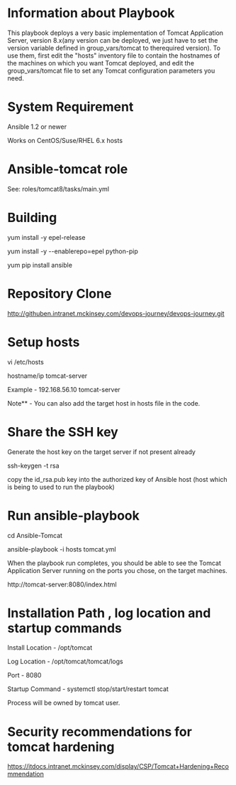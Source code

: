 Information about Playbook 
============================

This playbook deploys a very basic implementation of Tomcat Application Server, version 8.x(any version can be deployed, we just have to set the version variable defined in group_vars/tomcat to therequired version). 
To use them, first edit the "hosts" inventory file to contain the hostnames of the machines on which you want Tomcat deployed, and edit the group_vars/tomcat file to set any Tomcat configuration parameters you need.

System Requirement
===================

Ansible 1.2 or newer

Works on CentOS/Suse/RHEL 6.x hosts

Ansible-tomcat role
=====================

See: roles/tomcat8/tasks/main.yml

Building
============

yum install -y epel-release

yum install -y --enablerepo=epel python-pip 

yum pip install ansible

Repository Clone
=============================

http://githuben.intranet.mckinsey.com/devops-journey/devops-journey.git

Setup hosts
=============

vi /etc/hosts 

hostname/ip tomcat-server

Example - 192.168.56.10 tomcat-server

Note** - You can also add the target host in hosts file in the code.

Share the SSH key 
=================================

Generate the host key on the target server if not present already 

ssh-keygen -t rsa

copy the id_rsa.pub key into the authorized key of Ansible host (host which is being to used to run the playbook)

Run ansible-playbook
=====================

cd Ansible-Tomcat

ansible-playbook -i hosts tomcat.yml

When the playbook run completes, you should be able to see the Tomcat Application Server running on the ports you chose, on the target machines.

http://tomcat-server:8080/index.html 

Installation Path , log location and startup commands 
=====================================================

Install Location - /opt/tomcat

Log Location - /opt/tomcat/tomcat/logs

Port - 8080

Startup Command -  systemctl stop/start/restart tomcat

Process will be owned by tomcat user.


Security recommendations for tomcat hardening
================================================

https://itdocs.intranet.mckinsey.com/display/CSP/Tomcat+Hardening+Recommendation
